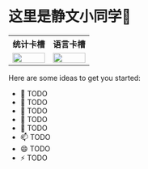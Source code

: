 # 这里是静文小同学👋

<p align="center">
  <table width="100%">
    <tr>
      <th>统计卡槽</th>
      <th>语言卡槽</th>
    </tr>
    <tr>
      <td width="50%">
        <img width="100%" src="https://github-readme-stats.vercel.app/api?username=Zjingwen" />
      </td>
      <td width="50%">
        <img width="100%" src="https://github-readme-stats.vercel.app/api/top-langs/?username=Zjingwen&layout=compact" />
      </td>
    </tr>
  </table>
</p>

Here are some ideas to get you started:

- 🔭 TODO
- 🌱 TODO
- 👯 TODO
- 🤔 TODO
- 💬 TODO
- 📫 TODO
- 😄 TODO
- ⚡ TODO
